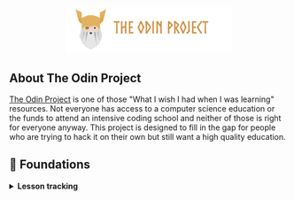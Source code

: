 <p align="center">
  <img src="./public/top-header-h.png" alt="The Odin Project" width="300" />
</p>

## About The Odin Project

[The Odin Project](https://www.theodinproject.com) is one of those "What I wish I had when I was learning" resources. Not everyone has access to a computer science education or the funds to attend an intensive coding school and neither of those is right for everyone anyway. This project is designed to fill in the gap for people who are trying to hack it on their own but still want a high quality education.

## 🌱 Foundations

<details>
<summary><strong>Lesson tracking</strong></summary>

<br>

<strong>Introduction</strong>

- [x] How This Course Will Work
- [x] Introduction to Web Development
- [x] Motivation and Mindset
- [x] Asking For Help
- [x] Join the Odin Community

<br>

<strong>Prerequisites</strong>

- [x] Computer Basics
- [x] How Does the Web Work?
- [x] Installation Overview
- [x] Installations
- [x] Text Editors
- [x] Command Line Basics
- [x] Setting up Git

<br>

<strong>Git Basics</strong>

- [x] Introduction to Git
- [x] Git Basics

<br>

<strong>HTML Foundations</strong>

- [x] Introduction to HTML and CSS
- [x] Elements and Tags
- [x] HTML Boilerplate
- [x] Working with Text
- [x] Lists
- [x] Links and Images
- [x] Commit Messages
- [x] 🛠️ Project: Recipes

<strong>CSS Foundations</strong>

- [x] Intro to CSS
- [x] The Cascade
- [x] Inspecting HTML and CSS
- [x] The Box Model
- [ ] Block and Inline

</details>

